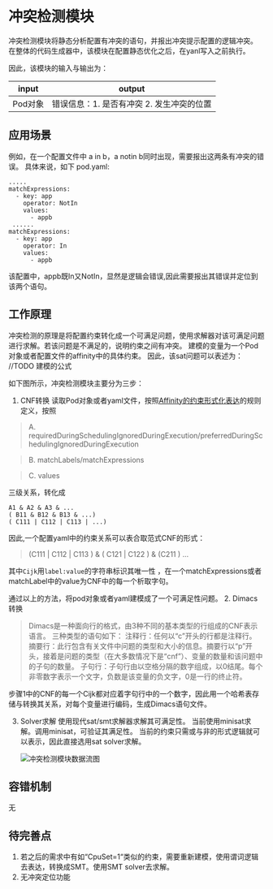 # 冲突检测模块

冲突检测模块将静态分析配置有冲突的语句，并报出冲突提示配置的逻辑冲突。
在整体的代码生成器中，该模块在配置静态优化之后，在yanl写入之前执行。

因此，该模块的输入与输出为：

| input | output                   | 
|-------|--------------------------|
| Pod对象 | 错误信息：1. 是否有冲突 2. 发生冲突的位置 |

## 应用场景

例如，在一个配置文件中 a in b，a notin b同时出现，需要报出这两条有冲突的错误。
具体来说，如下 pod.yaml:

```
.....
matchExpressions:
  - key: app
    operator: NotIn
    values:
      - appb
 ...... 
matchExpressions:
  - key: app
    operator: In
    values:
      - appb
```

该配置中，appb既In又NotIn，显然是逻辑会错误,因此需要报出其错误并定位到该两个语句。

## 工作原理
冲突检测的原理是将配置约束转化成一个可满足问题，使用求解器对该可满足问题进行求解。若该问题是不满足的，说明约束之间有冲突。
建模的变量为一个Pod对象或者配置文件的affinity中的具体约束。
因此，该sat问题可以表述为：
//TODO 建模的公式

如下图所示，冲突检测模块主要分为三步：

1. CNF转换
   读取Pod对象或者yaml文件，按照[Affinity的约束形式化表达](Affinity的约束形式化表达.md)的规则定义，按照

> A. requiredDuringSchedulingIgnoredDuringExecution/preferredDuringSchedulingIgnoredDuringExecution

> B. matchLabels/matchExpressions

> C. values

三级关系，转化成
```
A1 & A2 & A3 & ... 
( B11 & B12 & B13 & ...)
( C111 | C112 | C113 | ...)
```

因此,一个配置yaml中的约束关系可以表合取范式CNF的形式：
>  (C111 | C112 | C113 ) & ( C121 | C122 ) & (C211 ) ...

其中`Cijk`用`label:value`的字符串标识其唯一性 ，在一个matchExpressions或者matchLabel中的value为CNF中的每一个析取字句。

通过以上的方法，将pod对象或者yaml建模成了一个可满足性问题。
2. Dimacs转换
>Dimacs是一种面向行的格式，由3种不同的基本类型的行组成的CNF表示语言。
三种类型的语句如下：
注释行：任何以“c”开头的行都是注释行。
摘要行：此行包含有关文件中问题的类型和大小的信息。摘要行以“p”开头，接着是问题的类型（在大多数情况下是“cnf”）、变量的数量和该问题中的子句的数量。
子句行：子句行由以空格分隔的数字组成，以0结尾。每个非零数字表示一个文字，负数是该变量的负文字，0是一行的终止符。

步骤1中的CNF的每一个Cijk都对应着字句行中的一个数字，因此用一个哈希表存储与转换其关系，对每个变量进行编码，生成Dimacs语句文件。

3. Solver求解
使用现代sat/smt求解器求解其可满足性。
当前使用minisat求解。调用minisat，可验证其满足性。
当前的约束只需或与非的形式逻辑就可以表示，因此直接选用sat solver求解。


   ![冲突检测模块数据流图](/pic/冲突检测模块数据流图.jpg)

## 容错机制
无
## 待完善点
1. 若之后的需求中有如“CpuSet=1“类似的约束，需要重新建模，使用谓词逻辑去表达，转换成SMT。使用SMT solver去求解。
2. 无冲突定位功能